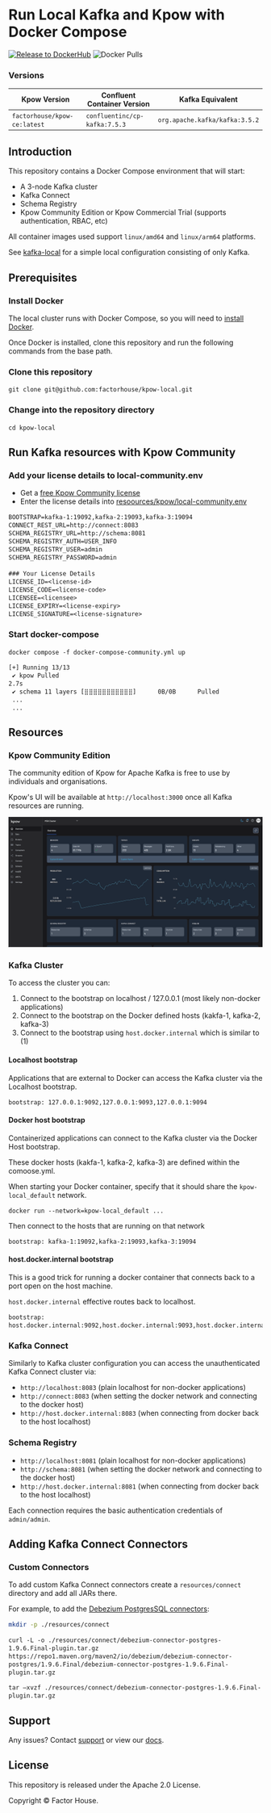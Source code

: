 # Run Local Kafka and Kpow with Docker Compose

[![Release to DockerHub](https://github.com/operatr-io/kpow-docker/actions/workflows/release.yml/badge.svg?branch=main)](https://github.com/operatr-io/kpow-docker/actions/workflows/release.yml)
![Docker Pulls](https://img.shields.io/docker/pulls/operatr/kpow)

### Versions

| Kpow Version                 | Confluent Container Version   | Kafka Equivalent                |
|------------------------------|-------------------------------|---------------------------------|
| `factorhouse/kpow-ce:latest` | `confluentinc/cp-kafka:7.5.3` | `org.apache.kafka/kafka:3.5.2`  |

## Introduction

This repository contains a Docker Compose environment that will start:

- A 3-node Kafka cluster
- Kafka Connect 
- Schema Registry 
- Kpow Community Edition or Kpow Commercial Trial (supports authentication, RBAC, etc)

All container images used support `linux/amd64` and `linux/arm64` platforms.

See [kafka-local](https://github.com/factorhouse/kafka-local) for a simple local configuration consisting of only Kafka.

## Prerequisites

### Install Docker

The local cluster runs with Docker Compose, so you will need to [install Docker](https://www.docker.com/).

Once Docker is installed, clone this repository and run the following commands from the base path.

### Clone this repository

```
git clone git@github.com:factorhouse/kpow-local.git
```

### Change into the repository directory

```
cd kpow-local
```

## Run Kafka resources with Kpow Community

### Add your license details to local-community.env

* Get a [free Kpow Community license](https://factorhouse.io/kpow/community/)
* Enter the license details into [resoources/kpow/local-community.env](resources/kpow/local-community.env)

```
BOOTSTRAP=kafka-1:19092,kafka-2:19093,kafka-3:19094
CONNECT_REST_URL=http://connect:8083
SCHEMA_REGISTRY_URL=http://schema:8081
SCHEMA_REGISTRY_AUTH=USER_INFO
SCHEMA_REGISTRY_USER=admin
SCHEMA_REGISTRY_PASSWORD=admin

### Your License Details
LICENSE_ID=<license-id>
LICENSE_CODE=<license-code>
LICENSEE=<licensee>
LICENSE_EXPIRY=<license-expiry>
LICENSE_SIGNATURE=<license-signature>
```

### Start docker-compose

```
docker compose -f docker-compose-community.yml up
```

```
[+] Running 13/13
 ✔ kpow Pulled                                                                                                                                                                                                                                            2.7s
 ✔ schema 11 layers [⣿⣿⣿⣿⣿⣿⣿⣿⣿⣿⣿]      0B/0B      Pulled
 ...
 ...
```

## Resources

### Kpow Community Edition

The community edition of Kpow for Apache Kafka is free to use by individuals and organisations.

Kpow's UI will be available at `http://localhost:3000` once all Kafka resources are running.

![Kpow UI](/resources/img/kpow-overview.png)

### Kafka Cluster

To access the cluster you can:

1. Connect to the bootstrap on localhost / 127.0.0.1 (most likely non-docker applications)
2. Connect to the bootstrap on the Docker defined hosts (kakfa-1, kafka-2, kafka-3)
3. Connect to the bootstrap using `host.docker.internal` which is similar to (1)

#### Localhost bootstrap

Applications that are external to Docker can access the Kafka cluster via the Localhost bootstrap.

```
bootstrap: 127.0.0.1:9092,127.0.0.1:9093,127.0.0.1:9094
```

#### Docker host bootstrap

Containerized applications can connect to the Kafka cluster via the Docker Host bootstrap.

These docker hosts (kakfa-1, kafka-2, kafka-3) are defined within the comoose.yml.

When starting your Docker container, specify that it should share the `kpow-local_default` network.

```
docker run --network=kpow-local_default ...
```

Then connect to the hosts that are running on that network

```
bootstrap: kafka-1:19092,kafka-2:19093,kafka-3:19094 
```

#### host.docker.internal bootstrap

This is a good trick for running a docker container that connects back to a port open on the host machine.

`host.docker.internal` effective routes back to localhost.

```
bootstrap: host.docker.internal:9092,host.docker.internal:9093,host.docker.internal:9094 
```

### Kafka Connect

Similarly to Kafka cluster configuration you can access the unauthenticated Kafka Connect cluster via:

* `http://localhost:8083` (plain localhost for non-docker applications)
* `http://connect:8083` (when setting the docker network and connecting to the docker host)
* `http://host.docker.internal:8083` (when connecting from docker back to the host localhost)

### Schema Registry

* `http://localhost:8081` (plain localhost for non-docker applications)
* `http://schema:8081` (when setting the docker network and connecting to the docker host)
* `http://host.docker.internal:8081` (when connecting from docker back to the host localhost)

Each connection requires the basic authentication credentials of `admin/admin`.

## Adding Kafka Connect Connectors

### Custom Connectors

To add custom Kafka Connect connectors create a `resources/connect` directory and add all JARs there.

For example, to add the [Debezium PostgresSQL connectors](https://debezium.io/documentation/reference/stable/connectors/postgresql.html):

```bash
mkdir -p ./resources/connect
```

```
curl -L -o ./resources/connect/debezium-connector-postgres-1.9.6.Final-plugin.tar.gz https://repo1.maven.org/maven2/io/debezium/debezium-connector-postgres/1.9.6.Final/debezium-connector-postgres-1.9.6.Final-plugin.tar.gz
```

``` 
tar –xvzf ./resources/connect/debezium-connector-postgres-1.9.6.Final-plugin.tar.gz
```

## Support

Any issues? Contact [support](https://factorhouse.io/support/) or view our [docs](https://docs.factorhouse.io/kpow-ce/).

## License

This repository is released under the Apache 2.0 License.

Copyright © Factor House.
